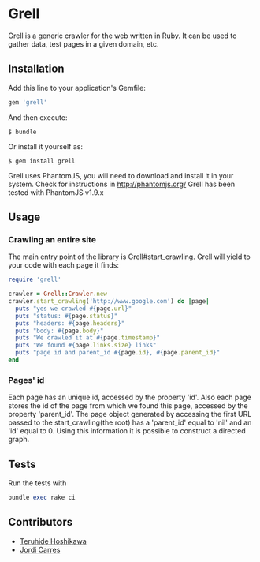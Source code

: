 # Grell

Grell is a generic crawler for the web written in Ruby.
It can be used to gather data, test pages in a given domain, etc.

## Installation

Add this line to your application's Gemfile:

```ruby
gem 'grell'
```

And then execute:

    $ bundle

Or install it yourself as:

    $ gem install grell

Grell uses PhantomJS, you will need to download and install it in your
system. Check for instructions in http://phantomjs.org/
Grell has been tested with PhantomJS v1.9.x

## Usage


### Crawling an entire site

The main entry point of the library is Grell#start_crawling.
Grell will yield to your code with each page it finds:

```ruby
require 'grell'

crawler = Grell::Crawler.new
crawler.start_crawling('http://www.google.com') do |page|
  puts "yes we crawled #{page.url}"
  puts "status: #{page.status}"
  puts "headers: #{page.headers}"
  puts "body: #{page.body}"
  puts "We crawled it at #{page.timestamp}"
  puts "We found #{page.links.size} links"
  puts "page id and parent_id #{page.id}, #{page.parent_id}"
end

```

### Pages' id

Each page has an unique id, accessed by the property 'id'. Also each page stores the id of the page from which we found this page, accessed by the property 'parent_id'.
The page object generated by accessing the first URL passed to the start_crawling(the root) has a 'parent_id' equal to 'nil' and an 'id' equal to 0.
Using this information it is possible to construct a directed graph.

## Tests

Run the tests with
```ruby
bundle exec rake ci
```

## Contributors
* [Teruhide Hoshikawa](https://github.com/thoshikawa-mdsol)
* [Jordi Carres](https://github.com/jcarres-mdsol)
